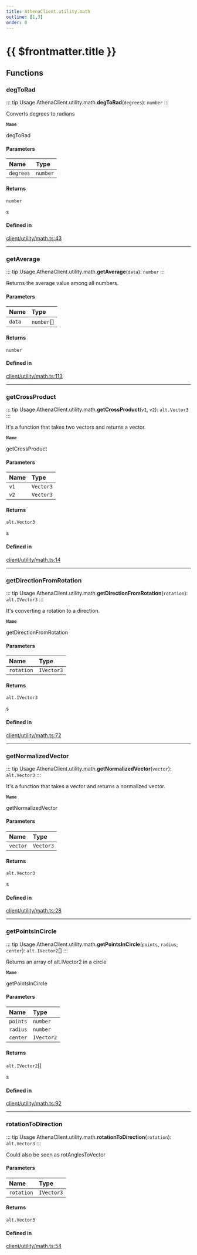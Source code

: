 ```yaml
---
title: AthenaClient.utility.math
outline: [1,3]
order: 0
---
```


# {{ $frontmatter.title }}


## Functions

### degToRad

::: tip Usage
AthenaClient.utility.math.**degToRad**(`degrees`): `number`
:::

Converts degrees to radians

**`Name`**

degToRad

#### Parameters

| Name | Type |
| :------ | :------ |
| `degrees` | `number` |

#### Returns

`number`

s

#### Defined in

[client/utility/math.ts:43](https://github.com/Stuyk/altv-athena/blob/ce61c7c/src/core/client/utility/math.ts#L43)

___

### getAverage

::: tip Usage
AthenaClient.utility.math.**getAverage**(`data`): `number`
:::

Returns the average value among all numbers.

#### Parameters

| Name | Type |
| :------ | :------ |
| `data` | `number`[] |

#### Returns

`number`

#### Defined in

[client/utility/math.ts:113](https://github.com/Stuyk/altv-athena/blob/ce61c7c/src/core/client/utility/math.ts#L113)

___

### getCrossProduct

::: tip Usage
AthenaClient.utility.math.**getCrossProduct**(`v1`, `v2`): `alt.Vector3`
:::

It's a function that takes two vectors and returns a vector.

**`Name`**

getCrossProduct

#### Parameters

| Name | Type |
| :------ | :------ |
| `v1` | `Vector3` |
| `v2` | `Vector3` |

#### Returns

`alt.Vector3`

s

#### Defined in

[client/utility/math.ts:14](https://github.com/Stuyk/altv-athena/blob/ce61c7c/src/core/client/utility/math.ts#L14)

___

### getDirectionFromRotation

::: tip Usage
AthenaClient.utility.math.**getDirectionFromRotation**(`rotation`): `alt.IVector3`
:::

It's converting a rotation to a direction.

**`Name`**

getDirectionFromRotation

#### Parameters

| Name | Type |
| :------ | :------ |
| `rotation` | `IVector3` |

#### Returns

`alt.IVector3`

s

#### Defined in

[client/utility/math.ts:72](https://github.com/Stuyk/altv-athena/blob/ce61c7c/src/core/client/utility/math.ts#L72)

___

### getNormalizedVector

::: tip Usage
AthenaClient.utility.math.**getNormalizedVector**(`vector`): `alt.Vector3`
:::

It's a function that takes a vector and returns a normalized vector.

**`Name`**

getNormalizedVector

#### Parameters

| Name | Type |
| :------ | :------ |
| `vector` | `Vector3` |

#### Returns

`alt.Vector3`

s

#### Defined in

[client/utility/math.ts:28](https://github.com/Stuyk/altv-athena/blob/ce61c7c/src/core/client/utility/math.ts#L28)

___

### getPointsInCircle

::: tip Usage
AthenaClient.utility.math.**getPointsInCircle**(`points`, `radius`, `center`): `alt.IVector2`[]
:::

Returns an array of alt.IVector2 in a circle

**`Name`**

getPointsInCircle

#### Parameters

| Name | Type |
| :------ | :------ |
| `points` | `number` |
| `radius` | `number` |
| `center` | `IVector2` |

#### Returns

`alt.IVector2`[]

s

#### Defined in

[client/utility/math.ts:92](https://github.com/Stuyk/altv-athena/blob/ce61c7c/src/core/client/utility/math.ts#L92)

___

### rotationToDirection

::: tip Usage
AthenaClient.utility.math.**rotationToDirection**(`rotation`): `alt.Vector3`
:::

Could also be seen as rotAnglesToVector

#### Parameters

| Name | Type |
| :------ | :------ |
| `rotation` | `IVector3` |

#### Returns

`alt.Vector3`

#### Defined in

[client/utility/math.ts:54](https://github.com/Stuyk/altv-athena/blob/ce61c7c/src/core/client/utility/math.ts#L54)
